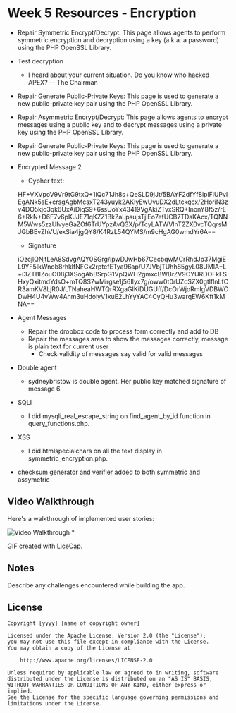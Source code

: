 # Week 5 Resources - Encryption
* Repair Symmetric Encrypt/Decrypt: This page allows agents to perform symmetric encryption and decryption using a key (a.k.a. a password) using the PHP OpenSSL Library.
* Test decryption
    * I heard about your current situation. Do you know who hacked APEX? -- The Chairman
* Repair Generate Public-Private Keys: This page is used to generate a new public-private key pair using the PHP OpenSSL Library.
* Repair Asymmetric Encrypt/Decrypt: This page allows agents to encrypt messages using a public key and to decrypt messages using a private key using the PHP OpenSSL Library.
* Repair Generate Public-Private Keys: This page is used to generate a new public-private key pair using the PHP OpenSSL Library.
* Encrypted Message 2
    * Cypher text: 
    
    HF+VXVpoV9Vr9tG9txQ+1iQc71Jh8s+QeSLD9jJt/5BAYF2dfYf8iplFlUPvlEgANk5sE+crsgAgbMcsxT243yuyk2AKiyEwUvuDX2dLtckqcx/2HoriN3zv4DO5kjq3qk6UxAiDiqS9+6ssUoYx43419VgAkiZTvxSRQ+InonY8f5z/rE6+RkN+D6F7v6pKJJE71qKZZ1BkZaLpsujsTjlEo7efUCB7TDaKAcx/TQNNM5Wws5zzUIvyeGaZOf6TrUYpzAvQ3X/p/TcyLATWVInT2ZX0vcTQqrsMJGbBEvZhVU/exSia4jgQY8/K4RzL54QYMS/m9cHgAG0wmdYr6A==
    
    * Signature
    
    iOzcjlQNjtLeA8SdvgAQY0SGrg/ipwDJwHb67CecbqwMCrRhdJp37MgiEL9YF5IkWnob8rhklfNFGx2rptefETya96ap/U7JVbjTUhh85gyL08UMlA+L+i3ZTBIZouO08j3XSogAbBSrpG1VpQWH2gmxcBWBrZV9OYURDOFkFSHxyQxitmdYdsO+mTQ8S7wMirgse1j56Ilyx7g/oww0t0rUZcSZX0gtlflnLfCR3amKV8LjR0J/LTNaheaHWTQrRXgaGIKiDUGUff/DcOrWjoRmlgVDBWODwH4U4vWw4Ahm3uHdoiyV1xuE2LhYyYAC4CyQHu3warqEW6Kft1kMNA==
    
* Agent Messages
    * Repair the dropbox code to process form correctly and add to DB
    * Repair the messages area to show the messages correctly, message is plain text for current user
        * Check validity of messages say valid for valid messages
* Double agent
    * sydneybristow is double agent. Her public key matched signature of message 6.
* SQLI
    * I did mysqli_real_escape_string on find_agent_by_id function in query_functions.php.
* XSS
    * I did htmlspecialchars on all the text display in symmetric_encryption.php.
* checksum generator and verifier added to both symmetric and assymetric
    

## Video Walkthrough

Here's a walkthrough of implemented user stories:

<img src='https://github.com/t17711/web_security_APEX/blob/master/walkthrough.gif' title='Video Walkthrough' width='' alt='Video Walkthrough' /> *

GIF created with [LiceCap](http://www.cockos.com/licecap/).

## Notes

Describe any challenges encountered while building the app.

## License

    Copyright [yyyy] [name of copyright owner]

    Licensed under the Apache License, Version 2.0 (the "License");
    you may not use this file except in compliance with the License.
    You may obtain a copy of the License at

        http://www.apache.org/licenses/LICENSE-2.0

    Unless required by applicable law or agreed to in writing, software
    distributed under the License is distributed on an "AS IS" BASIS,
    WITHOUT WARRANTIES OR CONDITIONS OF ANY KIND, either express or implied.
    See the License for the specific language governing permissions and
    limitations under the License.
